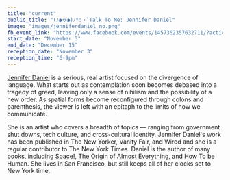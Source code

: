 ```yaml
---
title: "current"
public_title: "(ﾉ◕ヮ◕)ﾉ*:・ﾟTalk To Me: Jennifer Daniel"
image: "images/jenniferdaniel_no.png"
fb_event_link: "https://www.facebook.com/events/1457362357632711/?active_tab=about"
start_date: "November 3"
end_date: "December 15"
reception_date: "November 3"
reception_time: "6-9pm"
---
```

[Jennifer Daniel](https://jennifer-daniel.squarespace.com/) is a serious, real artist focused on the divergence of language. What starts out as contemplation soon becomes debased into a tragedy of greed, leaving only a sense of nihilism and the possibility of a new order. As spatial forms become reconfigured through colons and parenthesis, the viewer is left with an epitaph to the limits of how we communicate.

She is an artist who covers a breadth of topics — ranging from government shut downs, tech culture, and cross-cultural identity. Jennifer Daniel's work has been published in The New Yorker, Vanity Fair, and Wired and she is a regular contributor to The New York Times. Daniel is the author of many books, including [Space!](https://www.amazon.com/Information-Graphics-Space-Simon-Rogers/dp/0763677698/ref=pd_sim_b_2?ie=UTF8&refRID=0Z213M7RRTZFGH8ZYF37), [The Origin of Almost Everything](https://www.amazon.com/New-Scientist-Origin-almost-Everything-ebook/dp/B01HZFB8YO), and How To be Human. She lives in San Francisco, but still keeps all of her clocks set to New York time.
